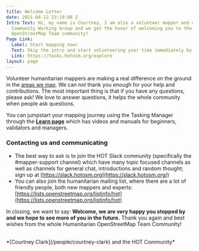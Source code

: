 ```yaml
---
title: Welcome Letter
date: 2021-04-12 23:19:00 Z
Intro Text: Hi, my name is Courtney, I am also a volunteer mapper and member of the
  Community Working Group and we get the honor of welcoming you to the Humanitarian
  OpenStreetMap Team community!
Page Link:
  Label: Start mapping now!
  Text: Skip the intro and start volunteering your time immediately by mapping.
  Link: https://tasks.hotosm.org/explore
layout: page
---
```


Volunteer humanitarian mappers are making a real difference on the ground in the [areas we map](/our-work/). We can not thank you enough for your help and contributions. The most important thing is that if you have any questions, please ask! We love to answer questions, it helps the whole community when people ask questions.

You can jumpstart your mapping journey using the Tasking Manager through the **[Learn page](https://tasks.hotosm.org/learn/)** which has videos and manuals for beginners, validators and managers.

### Contacting us and communicating

- The best way to ask is to join the HOT Slack community (specifically the #mapper-support channel) which have many topic focused channels as well as channels for general chat, introductions and random thought; sign up at [https://slack.hotosm.org](https://slack.hotosm.org/)
- You can also join the humanitarian mailing list, where there are a lot of friendly people, both new mappers and experts: [https://lists.openstreetmap.org/listinfo/hot](https://lists.openstreetmap.org/listinfo/hot)

In closing, we want to say: **Welcome, we are very happy you stopped by and we hope to see more of you in the future.**
Thank you again and best wishes from the whole Humanitarian OpenStreetMap Team Community!

<br>
*[Courtney Clark](/people/courtney-clark) and the HOT Community*
